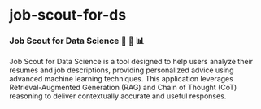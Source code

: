 # job-scout-for-ds

### Job Scout for Data Science :brain: :briefcase: :bar_chart:	
Job Scout for Data Science is a tool designed to help users analyze their resumes and job descriptions, providing personalized advice using advanced machine learning techniques. This application leverages Retrieval-Augmented Generation (RAG) and Chain of Thought (CoT) reasoning to deliver contextually accurate and useful responses. 
